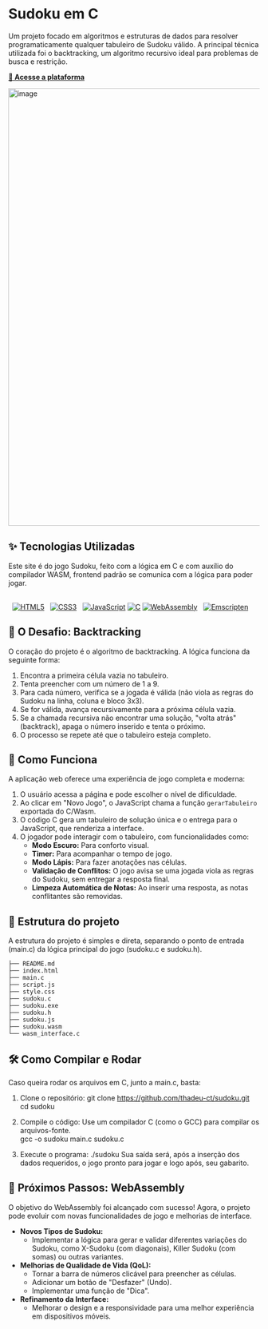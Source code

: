 # Sudoku em C
Um projeto focado em algoritmos e estruturas de dados para resolver programaticamente qualquer tabuleiro de Sudoku válido. A principal técnica utilizada foi o backtracking, um algoritmo recursivo ideal para problemas de busca e restrição.

[**🔗 Acesse a plataforma**](https://thadeu-ct.github.io/sudoku)

<img width="1715" height="876" alt="image" src="https://github.com/user-attachments/assets/5a108d82-c9e9-409d-afa1-b4e69bf835b3" />


## ✨ Tecnologias Utilizadas
Este site é do jogo Sudoku, feito com a lógica em C e com auxílio do compilador WASM, frontend padrão se comunica com a lógica para poder jogar.</br></br>
<p align="left">
  <a href="#"><img src="https://img.shields.io/badge/html5-%23E34F26.svg?style=for-the-badge&logo=html5&logoColor=white" alt="HTML5"></a>
  <a href="#"><img src="https://img.shields.io/badge/css3-%231572B6.svg?style=for-the-badge&logo=css3&logoColor=white" alt="CSS3"></a>
  <a href="#"><img src="https://img.shields.io/badge/javascript-%23323330.svg?style=for-the-badge&logo=javascript&logoColor=%23F7DF1E" alt="JavaScript"></a>
  <a href="#"><img src="https://img.shields.io/badge/c-%2300599C.svg?style=for-the-badge&logo=c&logoColor=white" alt="C"></a>
  <a href="#"><img src="https://img.shields.io/badge/WebAssembly-654FF0?style=for-the-badge&logo=webassembly&logoColor=white" alt="WebAssembly"></a>
  <a href="#"><img src="https://img.shields.io/badge/Emscripten-143?style=for-the-badge&logo=c&logoColor=white" alt="Emscripten"></a>
</p>

## 🧠 O Desafio: Backtracking
O coração do projeto é o algoritmo de backtracking. A lógica funciona da seguinte forma:
1. Encontra a primeira célula vazia no tabuleiro.
2. Tenta preencher com um número de 1 a 9.
3. Para cada número, verifica se a jogada é válida (não viola as regras do Sudoku na linha, coluna e bloco 3x3).
4. Se for válida, avança recursivamente para a próxima célula vazia.
5. Se a chamada recursiva não encontrar uma solução, "volta atrás" (backtrack), apaga o número inserido e tenta o próximo.
6. O processo se repete até que o tabuleiro esteja completo.

## 🚀 Como Funciona
A aplicação web oferece uma experiência de jogo completa e moderna:
1.  O usuário acessa a página e pode escolher o nível de dificuldade.
2.  Ao clicar em "Novo Jogo", o JavaScript chama a função `gerarTabuleiro` exportada do C/Wasm.
3.  O código C gera um tabuleiro de solução única e o entrega para o JavaScript, que renderiza a interface.
4.  O jogador pode interagir com o tabuleiro, com funcionalidades como:
    * **Modo Escuro:** Para conforto visual.
    * **Timer:** Para acompanhar o tempo de jogo.
    * **Modo Lápis:** Para fazer anotações nas células.
    * **Validação de Conflitos:** O jogo avisa se uma jogada viola as regras do Sudoku, sem entregar a resposta final.
    * **Limpeza Automática de Notas:** Ao inserir uma resposta, as notas conflitantes são removidas.
  
## 📁 Estrutura do projeto
A estrutura do projeto é simples e direta, separando o ponto de entrada (main.c) da lógica principal do jogo (sudoku.c e sudoku.h).
```
├── README.md
├── index.html
├── main.c
├── script.js
├── style.css
├── sudoku.c
├── sudoku.exe
├── sudoku.h
├── sudoku.js
├── sudoku.wasm
└── wasm_interface.c
```

## 🛠️ Como Compilar e Rodar
Caso queira rodar os arquivos em C, junto a main.c, basta:
1. Clone o repositório:
  git clone https://github.com/thadeu-ct/sudoku.git</br>
  cd sudoku

2. Compile o código:
  Use um compilador C (como o GCC) para compilar os arquivos-fonte.</br>
  gcc -o sudoku main.c sudoku.c

3. Execute o programa:
  ./sudoku
Sua saída será, após a inserção dos dados requeridos, o jogo pronto para jogar e logo após, seu gabarito.

## 🔮 Próximos Passos: WebAssembly
O objetivo do WebAssembly foi alcançado com sucesso! Agora, o projeto pode evoluir com novas funcionalidades de jogo e melhorias de interface.

* **Novos Tipos de Sudoku:**
    * Implementar a lógica para gerar e validar diferentes variações do Sudoku, como X-Sudoku (com diagonais), Killer Sudoku (com somas) ou outras variantes.
* **Melhorias de Qualidade de Vida (QoL):**
    * Tornar a barra de números clicável para preencher as células.
    * Adicionar um botão de "Desfazer" (Undo).
    * Implementar uma função de "Dica".
* **Refinamento da Interface:**
    * Melhorar o design e a responsividade para uma melhor experiência em dispositivos móveis.


